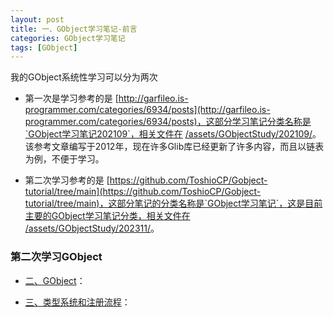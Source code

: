 ```yaml
---
layout: post
title: 一、GObject学习笔记-前言
categories: GObject学习笔记
tags: [GObject]
---
```


我的GObject系统性学习可以分为两次

- 第一次是学习参考的是 [http://garfileo.is-programmer.com/categories/6934/posts](http://garfileo.is-programmer.com/categories/6934/posts)，这部分学习笔记分类名称是`GObject学习笔记202109`，相关文件在 [/assets/GObjectStudy/202109/](/assets/GObjectStudy/202109/)。该参考文章编写于2012年，现在许多Glib库已经更新了许多内容，而且以链表为例，不便于学习。

- 第二次学习参考的是 [https://github.com/ToshioCP/Gobject-tutorial/tree/main](https://github.com/ToshioCP/Gobject-tutorial/tree/main)，这部分笔记的分类名称是`GObject学习笔记`，这是目前主要的GObject学习笔记分类，相关文件在 [/assets/GObjectStudy/202311/](/assets/GObjectStudy/202311/)。

### 第二次学习GObject

- [二、GObject](/gobject学习笔记/2023/11/15/2-GObject.html)：

- [三、类型系统和注册流程](/gobject学习笔记/2023/11/15/3-类型系统和注册流程.html)：



